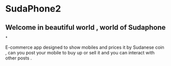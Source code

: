 # SudaPhone2

## Welcome in beautiful world , world of Sudaphone .
E-commerce app designed to show mobiles and prices it by Sudanese coin , can you post your mobile to buy up or sell it and you can interact with other posts .
